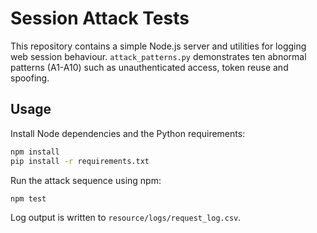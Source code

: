 # Session Attack Tests

This repository contains a simple Node.js server and utilities for logging web session behaviour. `attack_patterns.py` demonstrates ten abnormal patterns (A1-A10) such as unauthenticated access, token reuse and spoofing.

## Usage

Install Node dependencies and the Python requirements:

```bash
npm install
pip install -r requirements.txt
```

Run the attack sequence using npm:

```bash
npm test
```

Log output is written to `resource/logs/request_log.csv`.
